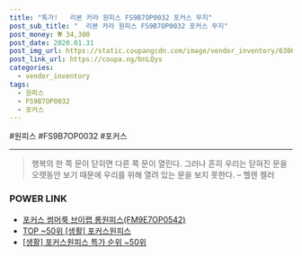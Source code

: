 ```yaml
--- 
title: "특가!   리본 카라 원피스 FS9B7OP0032 포커스 무지" 
post_sub_title: "  리본 카라 원피스 FS9B7OP0032 포커스 무지" 
post_money: ₩ 34,300 
post_date: 2020.01.31 
post_img_url: https://static.coupangcdn.com/image/vendor_inventory/6306/7c54b6a159b0d35f368da3fdd829e68d6257c40d7f61a136a28273492497.jpg 
post_link_url: https://coupa.ng/bnLQys 
categories: 
  - vendor_inventory 
tags: 
  - 원피스 
  - FS9B7OP0032 
  - 포커스 
--- 
```

  #원피스 #FS9B7OP0032 #포커스 
<hr> 

> 행복의 한 쪽 문이 닫히면 다른 쪽 문이 열린다. 그러나 흔히 우리는 닫혀진 문을 오랫동안 보기 때문에 우리를 위해 열려 있는 문을 보지 못한다. – 헬렌 켈러 


### POWER LINK

* <a href="https://blog.naver.com/fasyy4321/221791350601" target="_blank">포커스 썸머룩 브이랩 롱원피스(FM9E7OP0542)</a>
* <a href="https://blog.naver.com/an0733/221791106585" target="_blank"> TOP ~50위 [생활] 포커스원피스</a>
* <a href="https://blog.naver.com/sakai111/221791106586" target="_blank"> [생활] 포커스원피스 특가 순위 ~50위</a>
